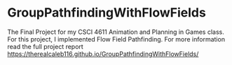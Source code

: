 # GroupPathfindingWithFlowFields
The Final Project for my CSCI 4611 Animation and Planning in Games class. For this project, I implemented Flow Field Pathfinding.
For more information read the full project report https://therealcaleb116.github.io/GroupPathfindingWithFlowFields/
